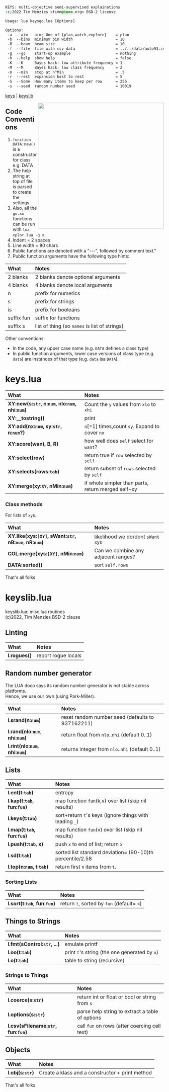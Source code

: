 
```css
KEYS: multi-objective semi-supervised explainations
(c)2022 Tim Menzies <timm@ieee.org> BSD-2 license

Usage: lua keysgo.lua [Options]

Options:
 -a  --aim   aim; One of {plan,watch,explore}    = plan
 -b  --bins  minimum bin width                   = 16
 -B  --beam  beam size                           = 10
 -f  --file  file with csv data                  = ../../data/auto93.csv
 -g  --go    start-up example                    = nothing
 -h  --help  show help                           = false
 -K  --K     Bayes hack: low attribute frequency = 1
 -M  --M     Bayes hack: low class frequency     = 2
 -m  --min   stop at n^Min                       = .5
 -r  --rest  expansion best to rest              = 5
 -S  --Some  How many items to keep per row      = 256
 -s  --seed  random number seed                  = 10019
```

[keys](\#keys) | [keyslib](\#keyslib)
 
<img width="400" 
     align=right 
     src="http://division14robots.weebly.com/uploads/2/6/1/9/26190497/3183350_orig.png">
   
 ## Code Conventions
   
 1. `function DATA:new()` is a  constructor for class e.g. DATA 
 2. The help string at top of file is parsed to create the settings.  
 3. Also, all the `go.xx` functions can be run with `lua xplor.lua -g x`.  
 4. Indent = 2 spaces
 5. Line width = 80 chars
 6. Public functions are denoted with a  "---", followed by comment text." 
 7. Public function arguments have the following type hints:
   
 | What        | Notes |                                     
 |:------------|:-----------------------------------|
 | 2 blanks    | 2 blanks denote optional arguments |
 | 4 blanks    | 4 blanks denote local arguments |
 | n           | prefix for numerics |
 | s           | prefix for strings |
 | is          | prefix for booleans |
 | suffix fun  | suffix for functions |                      
 | suffix s    | list of thing (so `names` is list of strings) |
    
Other conventions:
 - In the code, any upper case name (e.g. `DATA` defines a class type)
 - In public function arguments,
   lower case versions of class type (e.g. `data`) are instances of that type (e.g. 
   `data` isa `DATA`).
    

#	keys.lua	


| What | Notes |
|:---|:---|
| <b>XY:new(s:`str`, n:`num`, nlo:`num`, nhi:`num`)</b> |  Count the `y` values from `xlo` to `xhi` |
| <b>XY:__tostring()</b> |  print |
| <b>XY:add(nx:`num`, sy:`str`,   n:`num`?)</b> |  `n`[=1] times,count `sy`. Expand to cover `nx`  |
| <b>XY:score(want, B, R)</b> |  how well does `self` select for `want`? |
| <b>XY:select(row)</b> |  return true if `row` selected by `self` |
| <b>XY:selects(rows:`tab`)</b> |  return subset of `rows` selected by `self` |
| <b>XY:merge(xy:`XY`, nMin:`num`)</b> |  if whole simpler than parts, return merged self+xy |


### Class methods 	
For lists of `xy`s.	

| What | Notes |
|:---|:---|
| <b>XY.like(xys:`[XY]`, sWant:`str`, nB:`num`, nR:`num`)</b> |  likelihood we do/dont `sWant` `xys` |
| <b>COL:merge(xys:`[XY]`,  nMin:`num`)</b> |  Can we combine any adjacent ranges? |
| <b>DATA:sorted()</b> |  sort `self.rows` |


That's all folks	

#	keyslib.lua	

keyslib.lua: misc lua routines	
(c)2022, Tim Menzies BSD-2 clause	
## Linting	

| What | Notes |
|:---|:---|
| <b>l.rogues()</b> |  report rogue locals |


## Random number generator	
The LUA doco says its random number generator is not stable across platforms.	
Hence, we use our own (using Park-Miller).	

| What | Notes |
|:---|:---|
| <b>l.srand(n:`num`)</b> |  reset random number seed (defaults to 937162211)  |
| <b>l.rand(nlo:`num`, nhi:`num`)</b> |  return float from `nlo`..`nhi` (default 0..1) |
| <b>l.rint(nlo:`num`, nhi:`num`)</b> |  returns integer from `nlo`..`nhi` (default 0..1) |


## Lists	

| What | Notes |
|:---|:---|
| <b>l.ent(t:`tab`)</b> |  entropy |
| <b>l.kap(t:`tab`,  fun:`fun`)</b> |  map function `fun`(k,v) over list (skip nil results)  |
| <b>l.keys(t:`tab`)</b> |  sort+return `t`'s keys (ignore things with leading `_`) |
| <b>l.map(t:`tab`,  fun:`fun`)</b> |  map function `fun`(v) over list (skip nil results)  |
| <b>l.push(t:`tab`,  x)</b> |  push `x` to end of list; return `x`  |
| <b>l.sd(t:`tab`)</b> |  sorted list standard deviation= (90-10)th percentile/2.58 |
| <b>l.top(n:`num`, t:`tab`)</b> |  return first `n` items from `t`. |


### Sorting Lists	

| What | Notes |
|:---|:---|
| <b>l.sort(t:`tab`,  fun:`fun`)</b> |  return `t`,  sorted by `fun` (default= `<`) |


## Things to Strings	

| What | Notes |
|:---|:---|
| <b>l.fmt(sControl:`str`, ...)</b> |  emulate printf |
| <b>l.oo(t:`tab`)</b> |  print `t`'s string (the one generated by `o`) |
| <b>l.o(t:`tab`)</b> |  table to string (recursive) |


### Strings to Things	

| What | Notes |
|:---|:---|
| <b>l.coerce(s:`str`)</b> |  return int or float or bool or string from `s` |
| <b>l.options(s:`str`)</b> |  parse help string to extract a table of options |
| <b>l.csv(sFilename:`str`, fun:`fun`)</b> |  call `fun` on rows (after coercing cell text) |


## Objects	

| What | Notes |
|:---|:---|
| <b>l.obj(s:`str`)</b> |  Create a klass and a constructor + print method |


That's all folks.	
